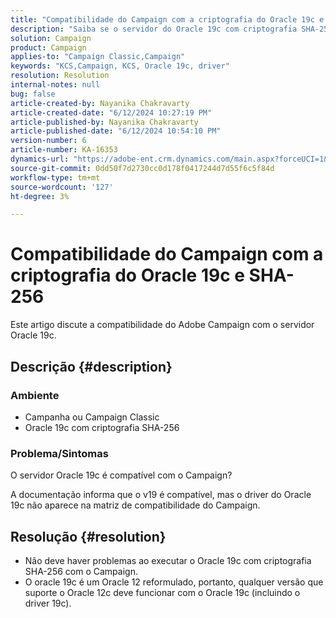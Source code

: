 ```yaml
---
title: "Compatibilidade do Campaign com a criptografia do Oracle 19c e SHA-256"
description: "Saiba se o servidor do Oracle 19c com criptografia SHA-256 é compatível com o Campaign."
solution: Campaign
product: Campaign
applies-to: "Campaign Classic,Campaign"
keywords: "KCS,Campaign, KCS, Oracle 19c, driver"
resolution: Resolution
internal-notes: null
bug: false
article-created-by: Nayanika Chakravarty
article-created-date: "6/12/2024 10:27:19 PM"
article-published-by: Nayanika Chakravarty
article-published-date: "6/12/2024 10:54:10 PM"
version-number: 6
article-number: KA-16353
dynamics-url: "https://adobe-ent.crm.dynamics.com/main.aspx?forceUCI=1&pagetype=entityrecord&etn=knowledgearticle&id=2ded01ea-0a29-ef11-840a-000d3a3764e0"
source-git-commit: 0dd50f7d2730cc0d178f0417244d7d55f6c5f84d
workflow-type: tm+mt
source-wordcount: '127'
ht-degree: 3%

---
```


# Compatibilidade do Campaign com a criptografia do Oracle 19c e SHA-256


Este artigo discute a compatibilidade do Adobe Campaign com o servidor Oracle 19c.

## Descrição {#description}


### <b>Ambiente</b>

- Campanha ou Campaign Classic
- Oracle 19c com criptografia SHA-256


### <b>Problema/Sintomas</b>

O servidor Oracle 19c é compatível com o Campaign?

A documentação informa que o v19 é compatível, mas o driver do Oracle 19c não aparece na matriz de compatibilidade do Campaign.


## Resolução {#resolution}


- Não deve haver problemas ao executar o Oracle 19c com criptografia SHA-256 com o Campaign.
- O oracle 19c é um Oracle 12 reformulado, portanto, qualquer versão que suporte o Oracle 12c deve funcionar com o Oracle 19c (incluindo o driver 19c).



